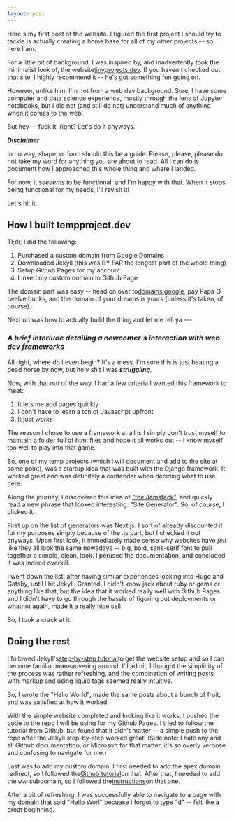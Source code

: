 ```yaml
---
layout: post
---
```

Here's my first post of the website. I figured the first project I should try to tackle is actually creating a home base for all of my other projects -- so here I am.

For a little bit of background, I was inspired by, and inadvertently took the minimalist look of, the website[tinyprojects.dev](tinyprojects.dev). If you haven't checked out that site, I highly recommend it -- he's got something fun going on. 

However, unlike him, I'm not from a web dev background. Sure, I have some computer and data science experience, mostly through the lens of Jupyter notebooks, but I did not (and still do not) understand much of anything when it comes to the web. 

But hey -- fuck it, right? Let's do it anyways. 

***Disclaimer***

In no way, shape, or form should this be a guide. Please, please, please do not take my word for anything you are about to read. All I can do is document how I approached this whole thing and where I landed. 

For now, it *seeeems* to be functional, and I'm happy with that. When it stops being functional for my needs, I'll revisit it! 

Let's hit it. 

## How I built tempproject.dev

Tl;dr, I did the following:

1. Purchased a custom domain from Google Domains
2. Downloaded Jekyll (this was BY FAR the longest part of the whole thing)
3. Setup Github Pages for my account
4. Linked my custom domain to Github Page

The domain part was easy -- head on over to[domains.google](https://domains.google), pay Papa G twelve bucks, and the domain of your dreams is yours (unless it's taken, of course).

Next up was how to actually build the thing and let me tell ya ---

### *A brief interlude detailing a newcomer's interaction with web dev frameworks*

All right, where do I even begin? It's a mess. I'm sure this is just beating a dead horse by now, but holy shit I was ***struggling***.

Now, with that out of the way. I had a few criteria I wanted this framework to meet:
1. It lets me add pages quickly
2. I don't have to learn a ton of Javascript upfront
3. It just *works*

The reason I chose to use a framework at all is I simply don't trust myself to maintain a folder full of html files and hope it all works out -- I know myself too well to play into that game. 

So, one of my temp projects (which I will document and add to the site at some point), was a startup idea that was built with the Django framework. It worked great and was definitely a contender when deciding what to use here.

Along the journey, I discovered this idea of ["the Jamstack"](https://jamstack.org/), and quickly read a new phrase that looked interesting: "Site Generator". So, of course, I clicked it.

First up on the list of generators was Next.js. I sort of already discounted it for my purposes simply because of the .js part, but I checked it out anyways. Upon first look, it immediately made sense why websites have *felt* like they all look the same nowadays -- big, bold, sans-serif font to pull together a simple, clean, look. I perused the documentation, and concluded it was indeed overkill. 

I went down the list, after having similar experiences looking into Hugo and Gatsby, until I hit Jekyll. Granted, I didn't know jack about ruby or gems or anything like that, but the idea that it worked really well with Github Pages and I didn't have to go through the hassle of figuring out deployments or whatnot again, made it a really nice sell. 

So, I took a crack at it. 

## Doing the rest

I followed Jekyll's[step-by-step tutorial](https://jekyllrb.com/docs/step-by-step/01-setup/)to get the website setup and so I can become familiar maneauvering around. I'll admit, I thought the simplicity of the process was rather refreshing, and the combination of writing posts with markup and using liquid tags seemed really intuitive. 

So, I wrote the "Hello World", made the same posts about a bunch of fruit, and was satisfied at how it worked. 

With the simple website completed and looking like it works, I pushed the code to the repo I will be using for my Github Pages. I tried to follow the tutorial from Github, but found that it didn't matter -- a simple push to the repo after the Jekyll step-by-step worked great! (Side note: I hate any and all Github documentation, or Microsoft for that matter, it's so overly verbose and confusing to navigate for me.)

Last was to add my custom domain. I first needed to add the apex domain redirect, so I followed the[Github tutorial](https://docs.github.com/en/pages/configuring-a-custom-domain-for-your-github-pages-site/managing-a-custom-domain-for-your-github-pages-site#configuring-an-apex-domain)on that. After that, I needed to add the `www` subdomain, so I followed the[instructions](https://docs.github.com/en/pages/configuring-a-custom-domain-for-your-github-pages-site/managing-a-custom-domain-for-your-github-pages-site#configuring-an-apex-domain-and-the-www-subdomain-variant)on that one.

After a bit of refreshing, I was successfully able to navigate to a page with my domain that said "Hello Worl" becuase I forgot to type "d" -- felt like a great beginning.  